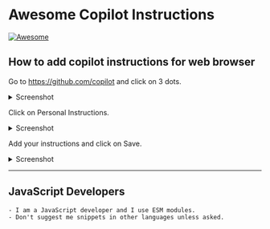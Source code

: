 # Awesome Copilot Instructions

[![Awesome](https://awesome.re/badge.svg)](https://awesome.re)

## How to add copilot instructions for web browser

Go to https://github.com/copilot and click on 3 dots.

<details><summary>Screenshot</summary><br/>
  <img src="https://github.com/user-attachments/assets/a8a2c5bf-6ac0-4ed7-90b5-21a59f2d212c" alt="Screenshot">
</details>

Click on Personal Instructions.

<details><summary>Screenshot</summary><br/>
  <img src="https://github.com/user-attachments/assets/e42a24a5-3ce0-4dd0-8436-a68d23ee8e63" alt="Screenshot">
</details>

Add your instructions and click on Save.

<details><summary>Screenshot</summary><br/>
  <img src="https://github.com/user-attachments/assets/999ff9ae-3ebc-40bb-a6a6-7b91a60f49ef" alt="Screenshot">
</details>

---

## JavaScript Developers

```plaintext
- I am a JavaScript developer and I use ESM modules.
- Don't suggest me snippets in other languages unless asked.
```
